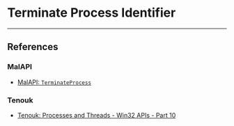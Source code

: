 # Terminate Process Identifier

---
## References

### MalAPI

- [MalAPI: `TerminateProcess`](https://malapi.io/winapi/TerminateProcess)

### Tenouk

- [Tenouk: Processes and Threads - Win32 APIs - Part 10](https://www.tenouk.com/ModuleU4.html)